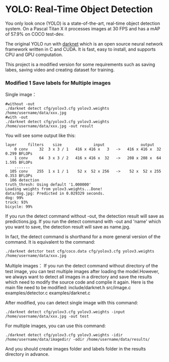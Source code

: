 # YOLO: Real-Time Object Detection
You only look once (YOLO) is a state-of-the-art, real-time object detection system. On a Pascal Titan X it processes images at 30 FPS and has a mAP of 57.9% on COCO test-dev.

The original YOLO run with [darknet](http://pjreddie.com/darknet) which is an open source neural network framework written in C and CUDA. It is fast, easy to install, and supports CPU and GPU computation.

This project is a modified version for some requirements such as saving labes, saving video and creating dataset for training.

### Modified 1 Save labels for Multiple images 
Single image：
```
#without -out
./darknet detect cfg/yolov3.cfg yolov3.weights /home/username/data/xxx.jpg
#with -out
./darknet detect cfg/yolov3.cfg yolov3.weights /home/username/data/xxx.jpg -out result
```
You will see some output like this:
```
layer     filters    size              input                output
    0 conv     32  3 x 3 / 1   416 x 416 x   3   ->   416 x 416 x  32  0.299 BFLOPs
    1 conv     64  3 x 3 / 2   416 x 416 x  32   ->   208 x 208 x  64  1.595 BFLOPs
    .......
  105 conv    255  1 x 1 / 1    52 x  52 x 256   ->    52 x  52 x 255  0.353 BFLOPs
  106 detection
truth_thresh: Using default '1.000000'
Loading weights from yolov3.weights...Done!
data/dog.jpg: Predicted in 0.029329 seconds.
dog: 99%
truck: 93%
bicycle: 99%
```
If you run the detect command without -out, the detection result will save as predictions.jpg.
If you run the detect command with -out and 'name' which you want to save, the detection result will save as name.jpg.

In fact, the detect command is shorthand for a more general version of the command. It is equivalent to the command:
```
./darknet detctor test cfg/coco.data cfg/yolov3.cfg yolov3.weights /home/username/data/xxx.jpg
```
Multiple images：
If you run the detect command without directory of the test image, you can test multiple images after loading the model.However, we always want to detect all images in a directory and save the results which need to modify the source code and complie it again. Here is the main file need to be modified: include/darknet.h src/image.c examples/detector.c examples/darknet.c

After modified, you can detect single image with this command:
```
./darknet detect cfg/yolov3.cfg yolov3.weights -input /home/username/data/xxx.jpg -out test
```
For multiple images, you can use this command:
```
./darknet detect cfg/yolov3.cfg yolov3.weights -idir /home/username/data/imagedir/ -odir /home/username/data/results/
```
And you should create images folder and labels folder in the results directory in advance.

